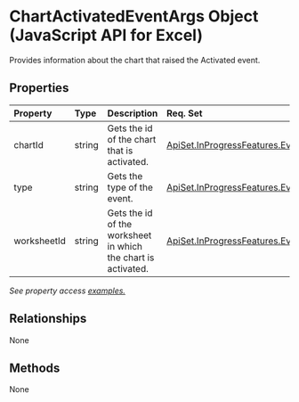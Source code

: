 # ChartActivatedEventArgs Object (JavaScript API for Excel)

Provides information about the chart that raised the Activated event.

## Properties

| Property	   | Type	|Description| Req. Set|
|:---------------|:--------|:----------|:----|
|chartId|string|Gets the id of the chart that is activated.|[ApiSet.InProgressFeatures.EventNext](../requirement-sets/excel-api-requirement-sets.md)|
|type|string|Gets the type of the event.|[ApiSet.InProgressFeatures.EventNext](../requirement-sets/excel-api-requirement-sets.md)|
|worksheetId|string|Gets the id of the worksheet in which the chart is activated.|[ApiSet.InProgressFeatures.EventNext](../requirement-sets/excel-api-requirement-sets.md)|

_See property access [examples.](#property-access-examples)_

## Relationships
None


## Methods
None

